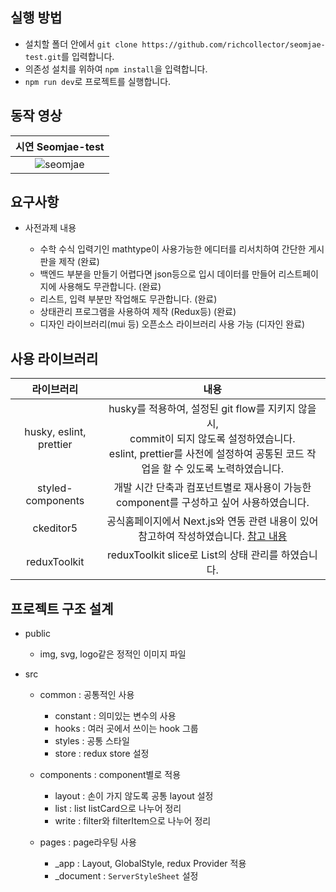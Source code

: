 ## 실행 방법

- 설치할 폴더 안에서 `git clone https://github.com/richcollector/seomjae-test.git`를 입력합니다.
- 의존성 설치를 위하여 `npm install`을 입력합니다.
- `npm run dev`로 프로젝트를 실행합니다.

## 동작 영상

|                                                시연 Seomjae-test                                                |
| :-------------------------------------------------------------------------------------------------------------: |
| ![seomjae](https://github.com/richcollector/theory-study/assets/160812406/900367f3-d8c6-46f8-9383-6329f316ddf6) |

## 요구사항

- 사전과제 내용

  - 수학 수식 입력기인 mathtype이 사용가능한 에디터를 리서치하여 간단한 게시판을 제작 (완료)
  - 백엔드 부분을 만들기 어렵다면 json등으로 입시 데이터를 만들어 리스트페이지에 사용해도 무관합니다. (완료)
  - 리스트, 입력 부분만 작업해도 무관합니다. (완료)
  - 상태관리 프로그램을 사용하여 제작 (Redux등) (완료)
  - 디자인 라이브러리(mui 등) 오픈소스 라이브러리 사용 가능 (디자인 완료)

## 사용 라이브러리

|       라이브러리        |                                                                                         내용                                                                                         |
| :---------------------: | :----------------------------------------------------------------------------------------------------------------------------------------------------------------------------------: |
| husky, eslint, prettier | husky를 적용하여, 설정된 git flow를 지키지 않을 시,<br/> commit이 되지 않도록 설정하였습니다.<br/>eslint, prettier를 사전에 설정하여 공통된 코드 작업을 할 수 있도록 노력하였습니다. |
|    styled-components    |                                             개발 시간 단축과 컴포넌트별로 재사용이 가능한<br/> component를 구성하고 싶어 사용하였습니다.                                             |
|        ckeditor5        |       공식홈페이지에서 Next.js와 연동 관련 내용이 있어 참고하여 작성하였습니다. [참고 내용](https://ckeditor.com/docs/ckeditor5/latest/installation/integrations/next-js.html)       |
|      reduxToolkit       |                                                                 reduxToolkit slice로 List의 상태 관리를 하였습니다.                                                                  |

## 프로젝트 구조 설계

- public

  - img, svg, logo같은 정적인 이미지 파일

- src

  - common : 공통적인 사용

    - constant : 의미있는 변수의 사용
    - hooks : 여러 곳에서 쓰이는 hook 그룹
    - styles : 공통 스타일
    - store : redux store 설정

  - components : component별로 적용

    - layout : 손이 가지 않도록 공통 layout 설정
    - list : list listCard으로 나누어 정리
    - write : filter와 filterItem으로 나누어 정리

  - pages : page라우팅 사용

    - \_app : Layout, GlobalStyle, redux Provider 적용
    - \_document : `ServerStyleSheet` 설정
